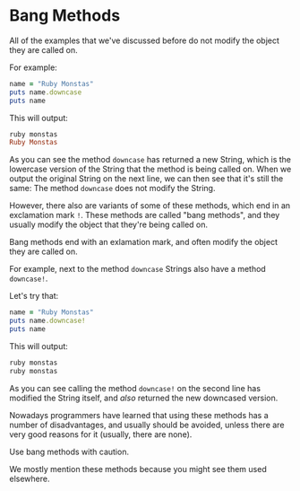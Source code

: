 # Bang Methods

All of the examples that we've discussed before do not modify the object
they are called on.

For example:

```ruby
name = "Ruby Monstas"
puts name.downcase
puts name
```

This will output:

```ruby
ruby monstas
Ruby Monstas
```

As you can see the method `downcase` has returned a new String, which is the
lowercase version of the String that the method is being called on. When we
output the original String on the next line, we can then see that it's still
the same: The method `downcase` does not modify the String.

However, there also are variants of some of these methods, which end in an
exclamation mark `!`. These methods are called "bang methods", and they usually
modify the object that they're being called on.

<p class="hint">
Bang methods end with an exlamation mark, and often modify the object they are called on.
</p>

For example, next to the method `downcase` Strings also have a method `downcase!`.

Let's try that:

```ruby
name = "Ruby Monstas"
puts name.downcase!
puts name
```

This will output:

```ruby
ruby monstas
ruby monstas
```

As you can see calling the method `downcase!` on the second line has modified
the String itself, and *also* returned the new downcased version.

Nowadays programmers have learned that using these methods has a number of
disadvantages, and usually should be avoided, unless there are very good
reasons for it (usually, there are none).

<p class="hint">
Use bang methods with caution.
</p>

We mostly mention these methods because you might see them used elsewhere.
